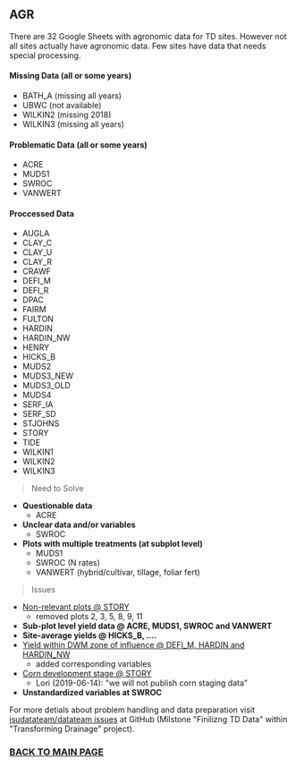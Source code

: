 ## AGR

There are 32 Google Sheets with agronomic data for TD sites. However not all sites actually have agronomic data. Few sites have data that needs special processing.

#### Missing Data (all or some years)
* BATH_A (missing all years)
* UBWC (not available)
* WILKIN2 (missing 2018)
* WILKIN3 (missing all years)

#### Problematic Data (all or some years)
* ACRE
* MUDS1
* SWROC
* VANWERT

#### Proccessed Data
* AUGLA
* CLAY_C
* CLAY_U
* CLAY_R
* CRAWF
* DEFI_M
* DEFI_R
* DPAC
* FAIRM
* FULTON
* HARDIN
* HARDIN_NW
* HENRY
* HICKS_B
* MUDS2
* MUDS3_NEW
* MUDS3_OLD
* MUDS4
* SERF_IA
* SERF_SD
* STJOHNS
* STORY
* TIDE
* WILKIN1
* WILKIN2
* WILKIN3


> Need to Solve

* __Questionable data__
    + ACRE
* __Unclear data and/or variables__
    + SWROC
* __Plots with multiple treatments (at subplot level)__
    + MUDS1
    + SWROC (N rates)
    + VANWERT (hybrid/cultivar, tillage, foliar fert)


> Issues

* [Non-relevant plots @ STORY](https://github.com/isudatateam/datateam/issues/174)
    - removed plots 2, 3, 5, 8, 9, 11
* __Sub-plot level yield data @ ACRE, MUDS1, SWROC and VANWERT__
* __Site-average yields @ HICKS_B, ....__
* [Yield within DWM zone of influence @ DEFI_M, HARDIN and HARDIN_NW](https://github.com/isudatateam/datateam/issues/172)
    - added corresponding variables
* [Corn development stage @ STORY](https://github.com/isudatateam/datateam/issues/171)
    - Lori (2019-06-14): "we will not publish corn staging data"
* __Unstandardized variables at SWROC__

For more detials about problem handling and data preparation visit [isudatateam/datateam issues](https://github.com/isudatateam/datateam/issues) at GitHub (Milstone "Finilizng TD Data" within "Transforming Drainage" project).
  
  
### [BACK TO MAIN PAGE](../README.md)
